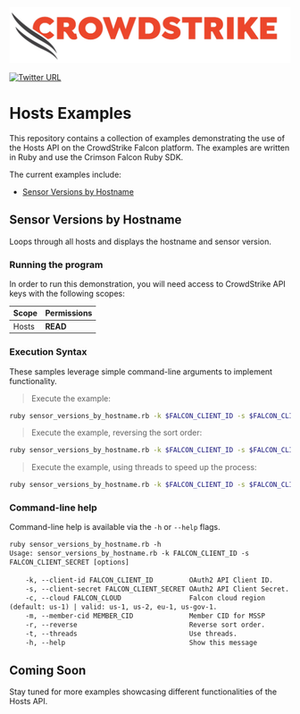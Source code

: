 ![CrowdStrike Falcon](https://raw.githubusercontent.com/CrowdStrike/falconpy/main/docs/asset/cs-logo.png)

[![Twitter URL](https://img.shields.io/twitter/url?label=Follow%20%40CrowdStrike&style=social&url=https%3A%2F%2Ftwitter.com%2FCrowdStrike)](https://twitter.com/CrowdStrike)

# Hosts Examples

This repository contains a collection of examples demonstrating the use of the Hosts API on the CrowdStrike Falcon platform. The examples are written in Ruby and use the Crimson Falcon Ruby SDK.

The current examples include:

- [Sensor Versions by Hostname](#sensor-versions-by-hostname)

## Sensor Versions by Hostname

Loops through all hosts and displays the hostname and sensor version.

### Running the program

In order to run this demonstration, you will need access to CrowdStrike API keys with the following scopes:

| Scope | Permissions |
| :---- | :---- |
| Hosts | __READ__ |

### Execution Syntax

These samples leverage simple command-line arguments to implement functionality.

> Execute the example:

```bash
ruby sensor_versions_by_hostname.rb -k $FALCON_CLIENT_ID -s $FALCON_CLIENT_SECRET
```

> Execute the example, reversing the sort order:

```bash
ruby sensor_versions_by_hostname.rb -k $FALCON_CLIENT_ID -s $FALCON_CLIENT_SECRET -r
```

> Execute the example, using threads to speed up the process:

```bash
ruby sensor_versions_by_hostname.rb -k $FALCON_CLIENT_ID -s $FALCON_CLIENT_SECRET -t
```

### Command-line help

Command-line help is available via the `-h` or `--help` flags.

```terminal
ruby sensor_versions_by_hostname.rb -h
Usage: sensor_versions_by_hostname.rb -k FALCON_CLIENT_ID -s FALCON_CLIENT_SECRET [options]

    -k, --client-id FALCON_CLIENT_ID         OAuth2 API Client ID.
    -s, --client-secret FALCON_CLIENT_SECRET OAuth2 API Client Secret.
    -c, --cloud FALCON_CLOUD                 Falcon cloud region (default: us-1) | valid: us-1, us-2, eu-1, us-gov-1.
    -m, --member-cid MEMBER_CID              Member CID for MSSP
    -r, --reverse                            Reverse sort order.
    -t, --threads                            Use threads.
    -h, --help                               Show this message
```

## Coming Soon

Stay tuned for more examples showcasing different functionalities of the Hosts API.
